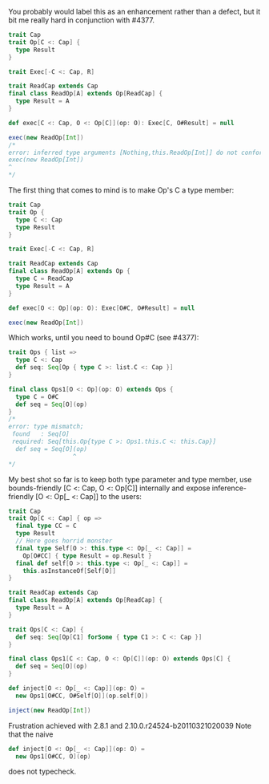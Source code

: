You probably would label this as an enhancement rather than a defect, but it bit me really hard in conjunction with #4377.

```scala
trait Cap
trait Op[C <: Cap] {
  type Result
}

trait Exec[-C <: Cap, R]

trait ReadCap extends Cap
final class ReadOp[A] extends Op[ReadCap] {
  type Result = A
}

def exec[C <: Cap, O <: Op[C]](op: O): Exec[C, O#Result] = null

exec(new ReadOp[Int])
/*
error: inferred type arguments [Nothing,this.ReadOp[Int]] do not conform to method exec's type parameter bounds [C <: this.Cap,O <: this.Op[C]]
exec(new ReadOp[Int])
^
*/
```

The first thing that comes to mind is to make Op's C a type member:

```scala
trait Cap
trait Op {
  type C <: Cap
  type Result
}

trait Exec[-C <: Cap, R]

trait ReadCap extends Cap
final class ReadOp[A] extends Op {
  type C = ReadCap
  type Result = A
}

def exec[O <: Op](op: O): Exec[O#C, O#Result] = null

exec(new ReadOp[Int])
```

Which works, until you need to bound Op#C (see #4377):

```scala
trait Ops { list =>
  type C <: Cap
  def seq: Seq[Op { type C >: list.C <: Cap }]
}

final class Ops1[O <: Op](op: O) extends Ops {
  type C = O#C
  def seq = Seq[O](op)
}
/*
error: type mismatch;
 found   : Seq[O]
 required: Seq[this.Op{type C >: Ops1.this.C <: this.Cap}]
  def seq = Seq[O](op)
                  ^
*/
```

My best shot so far is to keep both type parameter and type member, use bounds-friendly [C <: Cap, O <: Op[C]] internally and expose inference-friendly [O <: Op[_ <: Cap]] to the users:

```scala
trait Cap
trait Op[C <: Cap] { op =>
  final type CC = C
  type Result
  // Here goes horrid monster
  final type Self[O >: this.type <: Op[_ <: Cap]] =
    Op[O#CC] { type Result = op.Result }
  final def self[O >: this.type <: Op[_ <: Cap]] =
    this.asInstanceOf[Self[O]]
}

trait ReadCap extends Cap
final class ReadOp[A] extends Op[ReadCap] {
  type Result = A
}

trait Ops[C <: Cap] {
  def seq: Seq[Op[C1] forSome { type C1 >: C <: Cap }]
}

final class Ops1[C <: Cap, O <: Op[C]](op: O) extends Ops[C] {
  def seq = Seq[O](op)
}

def inject[O <: Op[_ <: Cap]](op: O) =
  new Ops1[O#CC, O#Self[O]](op.self[O])

inject(new ReadOp[Int])
```

Frustration achieved with 2.8.1 and 2.10.0.r24524-b20110321020039
Note that the naive
```scala
def inject[O <: Op[_ <: Cap]](op: O) =
  new Ops1[O#CC, O](op)
```
does not typecheck.
